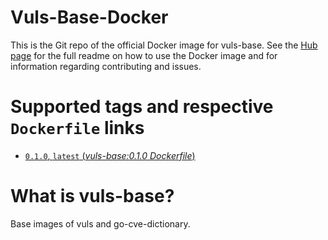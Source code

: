 # Vuls-Base-Docker

This is the Git repo of the official Docker image for vuls-base.
See the [Hub page](https://hub.docker.com/r/vuls/vuls-base/) for the full readme on how to use the Docker image and for information regarding contributing and issues.

# Supported tags and respective `Dockerfile` links

- [`0.1.0`, `latest` (*vuls-base:0.1.0 Dockerfile*)]()


# What is vuls-base?

Base images of vuls and go-cve-dictionary.

